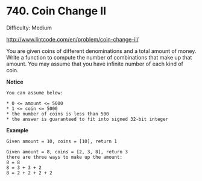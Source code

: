 # 740. Coin Change II

Difficulty: Medium

http://www.lintcode.com/en/problem/coin-change-ii/

You are given coins of different denominations and a total amount of money. Write a function to compute the number of combinations that make up that amount. You may assume that you have infinite number of each kind of coin.

**Notice**
```
You can assume below:

* 0 <= amount <= 5000
* 1 <= coin <= 5000
* the number of coins is less than 500
* the answer is guaranteed to fit into signed 32-bit integer
```

**Example**  
```
Given amount = 10, coins = [10], return 1

Given amount = 8, coins = [2, 3, 8], return 3
there are three ways to make up the amount:
8 = 8
8 = 3 + 3 + 2
8 = 2 + 2 + 2 + 2
```
